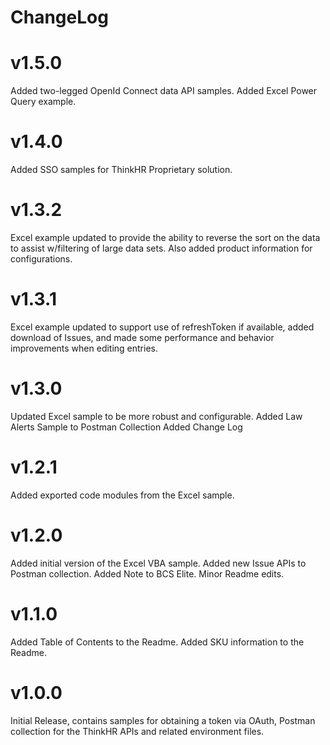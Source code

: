 # ChangeLog

# v1.5.0

Added two-legged OpenId Connect data API samples.
Added Excel Power Query example.

# v1.4.0

Added SSO samples for ThinkHR Proprietary solution.

# v1.3.2

Excel example updated to provide the ability to reverse the sort on the data to assist w/filtering of large data sets.  Also added product information for configurations.

# v1.3.1

Excel example updated to support use of refreshToken if available, added download of Issues, and made some performance and behavior improvements when editing entries.

# v1.3.0

Updated Excel sample to be more robust and configurable.
Added Law Alerts Sample to Postman Collection
Added Change Log

# v1.2.1

Added exported code modules from the Excel sample.

# v1.2.0

Added initial version of the Excel VBA sample.
Added new Issue APIs to Postman collection.
Added Note to BCS Elite.
Minor Readme edits.

# v1.1.0

Added Table of Contents to the Readme.
Added SKU information to the Readme.

# v1.0.0

Initial Release, contains samples for obtaining a token via OAuth, Postman collection for the ThinkHR APIs and related
environment files.
